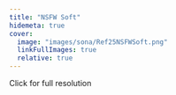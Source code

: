 ```yaml
---
title: "NSFW Soft"
hidemeta: true
cover:
  image: "images/sona/Ref25NSFWSoft.png"
  linkFullImages: true
  relative: true
---
```


Click for full resolution
